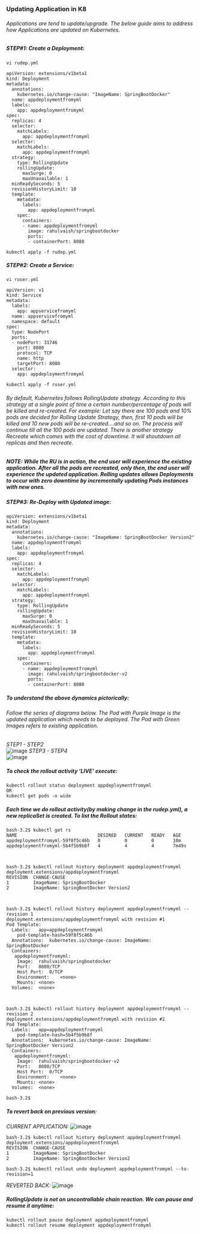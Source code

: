 ### Updating Application in K8
###### Applications are tend to update/upgrade. The below guide aims to address how Applications are updated on Kubernetes.

##### STEP#1: Create a Deployment:
```
vi rudep.yml
```
```
apiVersion: extensions/v1beta1
kind: Deployment
metadata:
  annotations:
    kubernetes.io/change-cause: "ImageName: SpringBootDocker"
  name: appdeploymentfromyml
  labels:
    app: appdeploymentfromyml
spec:
  replicas: 4
  selector:
    matchLabels:
      app: appdeploymentfromyml
  selector:
    matchLabels:
      app: appdeploymentfromyml
  strategy:
    type: RollingUpdate
    rollingUpdate:
      maxSurge: 0
      maxUnavailable: 1
  minReadySeconds: 5
  revisionHistoryLimit: 10    
  template:
    metadata:
      labels:
        app: appdeploymentfromyml
    spec:
      containers:
      - name: appdeploymentfromyml
        image: rahulvaish/springbootdocker
        ports:
        - containerPort: 8080

```
```
kubectl apply -f rudep.yml
```
##### STEP#2: Create a Service:
```
vi ruser.yml
```
```
apiVersion: v1
kind: Service
metadata:
  labels:
    app: appservicefromyml
  name: appservicefromyml
  namespace: default
spec:
  type: NodePort
  ports:
  - nodePort: 31746
    port: 8080
    protocol: TCP
    name: http
    targetPort: 8080
  selector:
    app: appdeploymentfromyml

```
```
kubectl apply -f ruser.yml
```
###### By default, Kubernetes follows *RollingUpdate* strategy. According to this strategy at a single point of  time a certain number/percentage of pods will be killed and re-created. For example: Let say there are 100 pods and 10% pods are decided for Rolling Update Strategy, then, first 10 pods will be killed and 10 new pods will be re-created....and so on. The process will continue till all the 100 pods are updated. There is another strategy *Recreate* which comes with the cost of downtime. It will shoutdown all replicas and then recreate.

##### NOTE: While the RU is in action, the end user will experience the existing application. After all the pods are recreated, only then, the end user will experience the updated application. Rolling updates allows Deployments to occur with zero downtime by incrementally updating Pods instances with new ones.
 

##### STEP#3: Re-Deploy with Updated image:
```
apiVersion: extensions/v1beta1
kind: Deployment
metadata:
  annotations:
    kubernetes.io/change-cause: "ImageName: SpringBootDocker Version2"
  name: appdeploymentfromyml
  labels:
    app: appdeploymentfromyml
spec:
  replicas: 4
  selector:
    matchLabels:
      app: appdeploymentfromyml
  selector:
    matchLabels:
      app: appdeploymentfromyml
  strategy:
    type: RollingUpdate
    rollingUpdate:
      maxSurge: 0
      maxUnavailable: 1
  minReadySeconds: 5
  revisionHistoryLimit: 10    
  template:
    metadata:
      labels:
        app: appdeploymentfromyml
    spec:
      containers:
      - name: appdeploymentfromyml
        image: rahulvaish/springbootdocker-v2
        ports:
        - containerPort: 8080

```
##### To understand the above dynamics pictorically: 
###### Follow the series of diagrams below. The Pod with Purple Image is the updated application which needs to be deployed. The Pod with Green Images refers to existing application. </br>
*STEP1 - STEP2* </br>
![image](https://user-images.githubusercontent.com/45539698/68069239-9858a480-fd83-11e9-891d-b4ed0646a6bd.png)
*STEP3 - STEP4* </br>
![image](https://user-images.githubusercontent.com/45539698/68069252-d3f36e80-fd83-11e9-90f6-d51d20f783a7.png)

##### To check the rollout activity 'LIVE' execute:
```
kubectl rollout status deployment appdeploymentfromyml
OR
kubectl get pods -o wide
```


##### Each time we do rollout activity(by making change in the rudep.yml), a new replicaSet is created. To list the Rollout states:
```
bash-3.2$ kubectl get rs
NAME                              DESIRED   CURRENT   READY   AGE
appdeploymentfromyml-59f8f5c46b   0         0         0       10m
appdeploymentfromyml-5b4f5b9b8f   4         4         4       7m49s



bash-3.2$ kubectl rollout history deployment appdeploymentfromyml
deployment.extensions/appdeploymentfromyml 
REVISION  CHANGE-CAUSE
1         ImageName: SpringBootDocker
2         ImageName: SpringBootDocker Version2



bash-3.2$ kubectl rollout history deployment appdeploymentfromyml --revision 1
deployment.extensions/appdeploymentfromyml with revision #1
Pod Template:
  Labels:	app=appdeploymentfromyml
	pod-template-hash=59f8f5c46b
  Annotations:	kubernetes.io/change-cause: ImageName: SpringBootDocker
  Containers:
   appdeploymentfromyml:
    Image:	rahulvaish/springbootdocker
    Port:	8080/TCP
    Host Port:	0/TCP
    Environment:	<none>
    Mounts:	<none>
  Volumes:	<none>



bash-3.2$ kubectl rollout history deployment appdeploymentfromyml --revision 2
deployment.extensions/appdeploymentfromyml with revision #2
Pod Template:
  Labels:	app=appdeploymentfromyml
	pod-template-hash=5b4f5b9b8f
  Annotations:	kubernetes.io/change-cause: ImageName: SpringBootDocker Version2
  Containers:
   appdeploymentfromyml:
    Image:	rahulvaish/springbootdocker-v2
    Port:	8080/TCP
    Host Port:	0/TCP
    Environment:	<none>
    Mounts:	<none>
  Volumes:	<none>

bash-3.2$ 
```

##### To revert back on previous version:
*CURRENT APPLICATION:*
![image](https://user-images.githubusercontent.com/45539698/68070179-f17b0500-fd90-11e9-89cf-e18fc2adc1c5.png)

```
bash-3.2$ kubectl rollout history deployment appdeploymentfromyml
deployment.extensions/appdeploymentfromyml 
REVISION  CHANGE-CAUSE
1         ImageName: SpringBootDocker
2         ImageName: SpringBootDocker Version2

bash-3.2$ kubectl rollout undo deployment appdeploymentfromyml --to-revision=1
```
*REVERTED BACK:*
![image](https://user-images.githubusercontent.com/45539698/68070160-a3660180-fd90-11e9-9bd4-dec91d388d24.png)

##### RollingUpdate is not an uncontrollable chain reaction. We can *pause* and *resume* it anytime:
```
kubectl rollout pause deployment appdeploymentfromyml
kubectl rollout resume deployment appdeploymentfromyml
```
